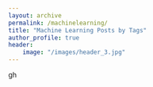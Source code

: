 ```yaml
---
layout: archive
permalink: /machinelearning/
title: "Machine Learning Posts by Tags"
author_profile: true
header:
    image: "/images/header_3.jpg"
---
```


gh